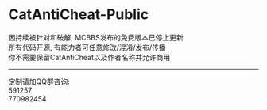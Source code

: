 # CatAntiCheat-Public
因持续被针对和破解, MCBBS发布的免费版本已停止更新<br>
所有代码开源, 有能力者可任意修改/混淆/发布/传播<br>
你不需要保留CatAntiCheat以及作者名称并允许商用<br>

---

定制请加QQ群咨询:<br>
591257<br>
770982454<br>

